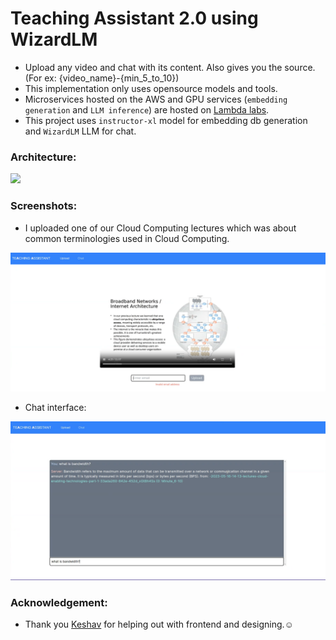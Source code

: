 # Teaching Assistant 2.0 using WizardLM 

- Upload any video and chat with its content. Also gives you the source. (For ex: {video_name}-{min_5_to_10})
- This implementation only uses opensource models and tools.
- Microservices hosted on the AWS and GPU services (`embedding generation` and `LLM inference`) are hosted on [Lambda labs](https://lambdalabs.com).
- This project uses `instructor-xl` model for embedding db generation and `WizardLM` LLM for chat.

### Architecture:

![](Architecture.png)

### Screenshots:

- I uploaded one of our Cloud Computing lectures which was about common terminologies used in Cloud Computing.

![](screenshots/upload_video_screen.png)

- Chat interface:

![](screenshots/chat_interface.png)

### Acknowledgement:

- Thank you [Keshav](https://github.com/keshavsharma25) for helping out with frontend and designing.:relaxed:
